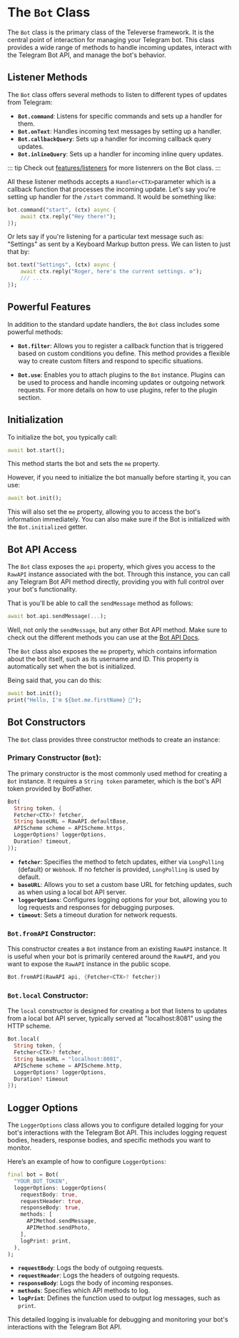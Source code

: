 # The `Bot` Class

The `Bot` class is the primary class of the Televerse framework. It is the central point of interaction for managing your Telegram bot. This class provides a wide range of methods to handle incoming updates, interact with the Telegram Bot API, and manage the bot's behavior.

## Listener Methods

The `Bot` class offers several methods to listen to different types of updates from Telegram:

- **`Bot.command`**: Listens for specific commands and sets up a handler for them. 
- **`Bot.onText`**: Handles incoming text messages by setting up a handler.
- **`Bot.callbackQuery`**: Sets up a handler for incoming callback query updates.
- **`Bot.inlineQuery`**: Sets up a handler for incoming inline query updates.

::: tip
Check out [features/listeners](/docs/features.html#_2-🎧-extensive-listener-methods) for more listenrers on the Bot class.
:::

All these listener methods accepts a `Handler<CTX>`parameter which is a callback function that processes the incoming update. Let's say you're setting up handler for the `/start` command. It would be something like:

```dart
bot.command("start", (ctx) async {
    await ctx.reply("Hey there!");
});
```

Or lets say if you're listening for a particular text message such as: "Settings" as sent by a Keyboard Markup button press. We can listen to just that by:

```dart
bot.text("Settings", (ctx) async {
    await ctx.reply("Roger, here's the current settings. ⚙️");
    /// ...
});
```

## Powerful Features

In addition to the standard update handlers, the `Bot` class includes some powerful methods:

- **`Bot.filter`**: Allows you to register a callback function that is triggered based on custom conditions you define. This method provides a flexible way to create custom filters and respond to specific situations.

- **`Bot.use`**: Enables you to attach plugins to the `Bot` instance. Plugins can be used to process and handle incoming updates or outgoing network requests. For more details on how to use plugins, refer to the plugin section.

## Initialization

To initialize the bot, you typically call:
```dart
await bot.start();
```

This method starts the bot and sets the `me` property. 

However, if you need to initialize the bot manually before starting it, you can use:

```dart
await bot.init();
```

This will also set the `me` property, allowing you to access the bot's information immediately. You can also make sure if the Bot is initialized with the `Bot.initialized` getter.


## Bot API Access

The `Bot` class exposes the `api` property, which gives you access to the `RawAPI` instance associated with the bot. Through this instance, you can call any Telegram Bot API method directly, providing you with full control over your bot's functionality.

That is you'll be able to call the `sendMessage` method as follows:

```dart
await bot.api.sendMessage(...);
```

Well, not only the `sendMessage`, but any other Bot API method. Make sure to check out the different methods you can use at the [Bot API Docs](https://core.telegram.org/bots/api#available-methods).

The `Bot` class also exposes the `me` property, which contains information about the bot itself, such as its username and ID. This property is automatically set when the bot is initialized.

Being said that, you can do this:

```dart
await bot.init();
print("Hello, I'm ${bot.me.firstName} 👋");
```

## Bot Constructors

The `Bot` class provides three constructor methods to create an instance:

### **Primary Constructor (`Bot`)**: 
The primary constructor is the most commonly used method for creating a `Bot` instance. It requires a `String token` parameter, which is the bot's API token provided by BotFather.

```dart
Bot(
  String token, {
  Fetcher<CTX>? fetcher,
  String baseURL = RawAPI.defaultBase,
  APIScheme scheme = APIScheme.https,
  LoggerOptions? loggerOptions,
  Duration? timeout,
});
```

- **`fetcher`**: Specifies the method to fetch updates, either via `LongPolling` (default) or `Webhook`. If no fetcher is provided, `LongPolling` is used by default.
- **`baseURL`**: Allows you to set a custom base URL for fetching updates, such as when using a local bot API server.
- **`loggerOptions`**: Configures logging options for your bot, allowing you to log requests and responses for debugging purposes.
- **`timeout`**: Sets a timeout duration for network requests.

### **`Bot.fromAPI` Constructor**:
This constructor creates a `Bot` instance from an existing `RawAPI` instance. It is useful when your bot is primarily centered around the `RawAPI`, and you want to expose the `RawAPI` instance in the public scope.

```dart
Bot.fromAPI(RawAPI api, {Fetcher<CTX>? fetcher})
```

### **`Bot.local` Constructor**:
The `local` constructor is designed for creating a bot that listens to updates from a local bot API server, typically served at "localhost:8081" using the HTTP scheme.

```dart
Bot.local(
  String token, {
  Fetcher<CTX>? fetcher, 
  String baseURL = "localhost:8081", 
  APIScheme scheme = APIScheme.http, 
  LoggerOptions? loggerOptions, 
  Duration? timeout
});
```

## Logger Options

The `LoggerOptions` class allows you to configure detailed logging for your bot's interactions with the Telegram Bot API. This includes logging request bodies, headers, response bodies, and specific methods you want to monitor.

Here’s an example of how to configure `LoggerOptions`:

```dart {3-12}
final bot = Bot(
  "YOUR_BOT_TOKEN",
  loggerOptions: LoggerOptions(
    requestBody: true,
    requestHeader: true,
    responseBody: true,
    methods: [
      APIMethod.sendMessage,
      APIMethod.sendPhoto,
    ],
    logPrint: print,
  ),
);
```

- **`requestBody`**: Logs the body of outgoing requests.
- **`requestHeader`**: Logs the headers of outgoing requests.
- **`responseBody`**: Logs the body of incoming responses.
- **`methods`**: Specifies which API methods to log.
- **`logPrint`**: Defines the function used to output log messages, such as `print`.

This detailed logging is invaluable for debugging and monitoring your bot's interactions with the Telegram Bot API.